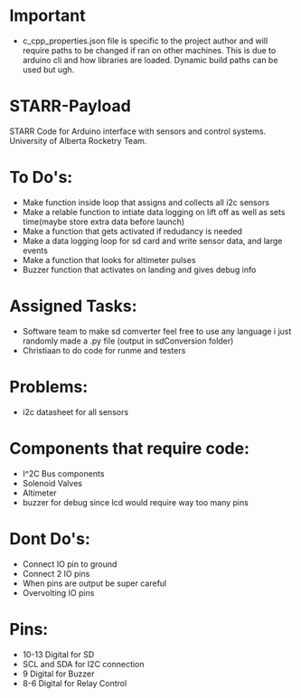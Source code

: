 # Important 
- c_cpp_properties.json file is specific to the project author and will require paths to be changed if ran on other machines. This is due to arduino cli and how libraries are loaded. Dynamic build paths can be used but ugh.

# STARR-Payload
STARR Code for Arduino interface with sensors and control systems. University of Alberta Rocketry Team.

# To Do's:

 - Make function inside loop that assigns and collects all i2c sensors
 - Make a relable function to intiate data logging on lift off as well as sets time(maybe store extra data before launch)
 - Make a function that gets activated if redudancy is needed 
 - Make a data logging loop for sd card and write sensor data, and large events
 - Make a function that looks for altimeter pulses 
 - Buzzer function that activates on landing and gives debug info 

# Assigned Tasks:

- Software team to make sd comverter feel free to use any language i just randomly made a .py file (output in sdConversion folder)
- Christiaan to do code for runme and testers 


# Problems:

- i2c datasheet for all sensors 


# Components that require code:

- I^2C Bus components
- Solenoid Valves
- Altimeter 
- buzzer for debug since lcd would require way too many pins


# Dont Do's:

- Connect IO pin to ground
- Connect 2 IO pins
- When pins are output be super careful 
- Overvolting IO pins


# Pins:

- 10-13 Digital for SD 
- SCL and SDA for I2C connection
- 9 Digital for Buzzer
- 8-6 Digital for Relay Control

